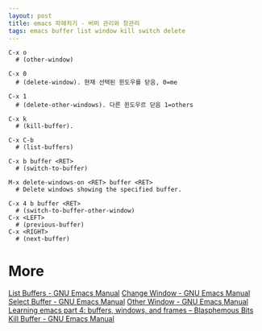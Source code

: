 ```yaml
---
layout: post
title: emacs 파헤치기 - 버퍼 관리와 창관리
tags: emacs buffer list window kill switch delete
---
```


```
C-x o
  # (other-window) 
  
C-x 0
  # (delete-window). 현재 선택된 윈도우를 닫음, 0=me
  
C-x 1
  # (delete-other-windows). 다른 윈도우르 닫음 1=others
  
C-x k
  # (kill-buffer).
  
C-x C-b
  # (list-buffers)
  
C-x b buffer <RET>
  # (switch-to-buffer) 
  
M-x delete-windows-on <RET> buffer <RET>
  # Delete windows showing the specified buffer. 

C-x 4 b buffer <RET>
  # (switch-to-buffer-other-window) 
C-x <LEFT>
  # (previous-buffer) 
C-x <RIGHT>
  # (next-buffer) 
```

# More
[List Buffers - GNU Emacs Manual](https://www.gnu.org/software/emacs/manual/html_node/emacs/List-Buffers.html)
[Change Window - GNU Emacs Manual](https://www.gnu.org/software/emacs/manual/html_node/emacs/Change-Window.html)
[Select Buffer - GNU Emacs Manual](https://www.gnu.org/software/emacs/manual/html_node/emacs/Select-Buffer.html)
[Other Window - GNU Emacs Manual](https://www.gnu.org/software/emacs/manual/html_node/emacs/Other-Window.html)
[Learning emacs part 4: buffers, windows, and frames &#8211; Blasphemous Bits](https://blasphemousbits.wordpress.com/2007/05/04/learning-emacs-part-4-buffers-windows-and-frames/)
[Kill Buffer - GNU Emacs Manual](https://www.gnu.org/software/emacs/manual/html_node/emacs/Kill-Buffer.html)


